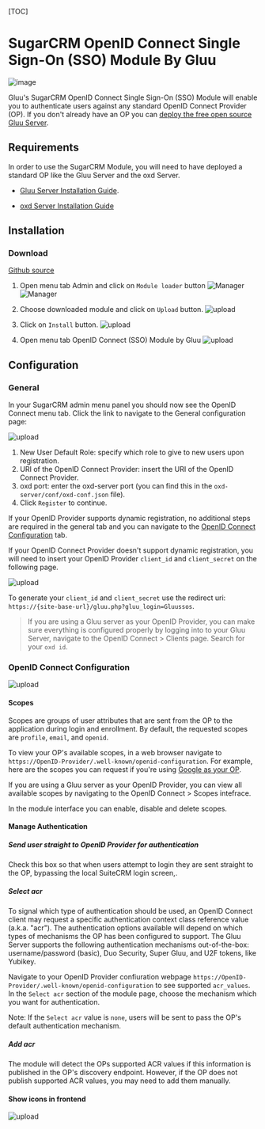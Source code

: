 [TOC]

# SugarCRM OpenID Connect Single Sign-On (SSO) Module By Gluu

![image](https://raw.githubusercontent.com/GluuFederation/gluu-sso-SugarCRM-module/master/plugin.jpg)

Gluu's SugarCRM OpenID Connect Single Sign-On (SSO) Module will enable you to authenticate users against any standard OpenID Connect Provider (OP). If you don't already have an OP you can [deploy the free open source Gluu Server](https://gluu.org/docs/deployment).  

## Requirements
In order to use the SugarCRM Module, you will need to have deployed a standard OP like the Gluu Server and the oxd Server.

* [Gluu Server Installation Guide](https://www.gluu.org/docs/deployment/).

* [oxd Server Installation Guide](https://oxd.gluu.org/docs/oxdserver/install/)


## Installation
 
### Download
[Github source](https://github.com/GluuFederation/gluu-sso-SugarCRM-module/blob/master/gluu-sso-SugarCRM-module.zip?raw=true)

1. Open menu tab Admin and click on ```Module loader``` button
![Manager](https://raw.githubusercontent.com/GluuFederation/gluu-sso-SugarCRM-module/master/docu/1.png) 
![Manager](https://raw.githubusercontent.com/GluuFederation/gluu-sso-SugarCRM-module/master/docu/2.png) 

2. Choose downloaded module and click on ```Upload``` button. 
![upload](https://raw.githubusercontent.com/GluuFederation/gluu-sso-SugarCRM-module/master/docu/d3.png) 

3. Click on ```Install``` button. 
![upload](https://raw.githubusercontent.com/GluuFederation/gluu-sso-SugarCRM-module/master/docu/d4.png) 

4. Open menu tab OpenID Connect (SSO) Module by Gluu 
![upload](https://raw.githubusercontent.com/GluuFederation/gluu-sso-SugarCRM-module/master/docu/d5.png) 

## Configuration

### General
 
In your SugarCRM admin menu panel you should now see the OpenID Connect menu tab. Click the link to navigate to the General configuration  page:

![upload](https://raw.githubusercontent.com/GluuFederation/gluu-sso-SugarCRM-module/master/docu/d6.png) 

1. New User Default Role: specify which role to give to new users upon registration.  
2. URI of the OpenID Connect Provider: insert the URI of the OpenID Connect Provider.
3. oxd port: enter the oxd-server port (you can find this in the `oxd-server/conf/oxd-conf.json` file).
4. Click `Register` to continue.

If your OpenID Provider supports dynamic registration, no additional steps are required in the general tab and you can navigate to the [OpenID Connect Configuration](#openid-connect-configuration) tab. 

If your OpenID Connect Provider doesn't support dynamic registration, you will need to insert your OpenID Provider `client_id` and `client_secret` on the following page.

![upload](https://raw.githubusercontent.com/GluuFederation/gluu-sso-SugarCRM-module/master/docu/d7.png)  

To generate your `client_id` and `client_secret` use the redirect uri: `https://{site-base-url}/gluu.php?gluu_login=Gluussos`.

> If you are using a Gluu server as your OpenID Provider, you can make sure everything is configured properly by logging into to your Gluu Server, navigate to the OpenID Connect > Clients page. Search for your `oxd id`.

### OpenID Connect Configuration

![upload](https://raw.githubusercontent.com/GluuFederation/gluu-sso-SugarCRM-module/master/docu/d8.png) 

#### Scopes

Scopes are groups of user attributes that are sent from the OP to the application during login and enrollment. By default, the requested scopes are `profile`, `email`, and `openid`.  

To view your OP's available scopes, in a web browser navigate to `https://OpenID-Provider/.well-known/openid-configuration`. For example, here are the scopes you can request if you're using [Google as your OP](https://accounts.google.com/.well-known/openid-configuration). 

If you are using a Gluu server as your OpenID Provider, you can view all available scopes by navigating to the OpenID Connect > Scopes intefrace. 

In the module interface you can enable, disable and delete scopes. 

#### Manage Authentication

##### Send user straight to OpenID Provider for authentication

Check this box so that when users attempt to login they are sent straight to the OP, bypassing the local SuiteCRM login screen,.

##### Select acr

To signal which type of authentication should be used, an OpenID Connect client may request a specific authentication context class reference value (a.k.a. "acr"). The authentication options available will depend on which types of mechanisms the OP has been configured to support. The Gluu Server supports the following authentication mechanisms out-of-the-box: username/password (basic), Duo Security, Super Gluu, and U2F tokens, like Yubikey.  

Navigate to your OpenID Provider confiuration webpage `https://OpenID-Provider/.well-known/openid-configuration` to see supported `acr_values`. In the `Select acr` section of the module page, choose the mechanism which you want for authentication. 

Note: If the `Select acr` value is `none`, users will be sent to pass the OP's default authentication mechanism.

##### Add acr

The module will detect the OPs supported ACR values if this information is published in the OP's discovery endpoint. However, if the OP does not publish supported ACR values, you may need to add them manually. 

#### Show icons in frontend

![upload](https://raw.githubusercontent.com/GluuFederation/gluu-sso-SugarCRM-module/master/docu/d9.png) 